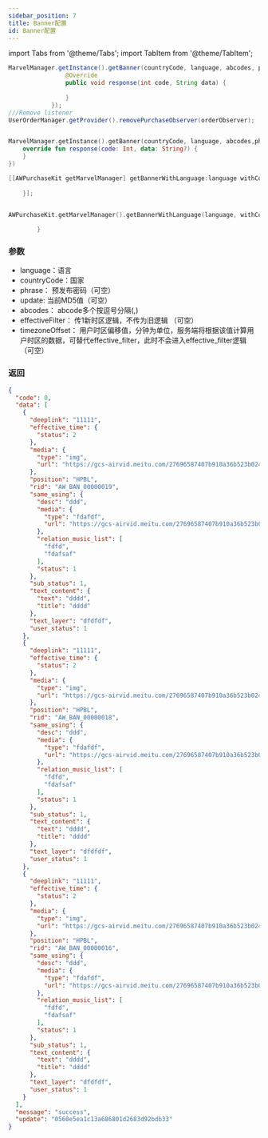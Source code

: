 ```yaml
---
sidebar_position: 7
title: Banner配置
id: Banner配置
---
```



import Tabs from '@theme/Tabs';
import TabItem from '@theme/TabItem';

<Tabs>
  <TabItem value="Java" label="Java" default>

```Java
MarvelManager.getInstance().getBanner(countryCode, language, abcodes, phrase, update, effectiveFilter, timezoneOffset, new AWHttpOriginalCallback() {
                @Override
                public void response(int code, String data) {
                    
                }
            });
///Remove listener
UserOrderManager.getProvider().removePurchaseObserver(orderObserver);
```
  </TabItem>
  <TabItem value="Kotlin" label="Kotlin">

```Kotlin

MarvelManager.getInstance().getBanner(countryCode, language, abcodes,phrase, update, effectiveFilter, timezoneOffset, object : AWHttpOriginalCallback{
    override fun response(code: Int, data: String?) {
    }
})
```
  </TabItem>
  <TabItem value="Objective-C" label="Objective-C">

```Objective-C 
[[AWPurchaseKit getMarvelManager] getBannerWithLanguage:language withCountryCode:countryCode withPhrase:phrase withUpdate:update withAbcodes:abcodes withEffectiveFilter:effectiveFilter withTimezoneOffset:timezoneOffset withCompletion:^(NSInteger result, NSString * _Nonnull errorMsg, NSDictionary * _Nullable data) {
            
    }];
```
  </TabItem>
  <TabItem value="Swift" label="Swift">

```Swift

AWPurchaseKit.getMarvelManager().getBannerWithLanguage(language, withCountryCode: countryCode, withPhrase: phrase, withUpdate: update, withAbcodes: abcodes, withEffectiveFilter: effectiveFilter, withTimezoneOffset: timezoneOffset) { result, errorMsg, data in
            
        }
```
  </TabItem>
</Tabs>

### 参数
- language：语言
- countryCode：国家
- phrase： 预发布密码（可空）
- update: 当前MD5值（可空）
- abcodes： abcode多个按逗号分隔(,)
- effectiveFilter： 传1新时区逻辑，不传为旧逻辑 （可空）
- timezoneOffset： 用户时区偏移值，分钟为单位，服务端将根据该值计算用户时区的数据，可替代effective_filter，此时不会进入effective_filter逻辑（可空）

### 返回
```Json
{
  "code": 0,
  "data": [
    {
      "deeplink": "11111",
      "effective_time": {
        "status": 2
      },
      "media": {
        "type": "img",
        "url": "https://gcs-airvid.meitu.com/27696587407b910a36b523b024969858.jpeg"
      },
      "position": "HPBL",
      "rid": "AW_BAN_00000019",
      "same_using": {
        "desc": "ddd",
        "media": {
          "type": "fdafdf",
          "url": "https://gcs-airvid.meitu.com/27696587407b910a36b523b024969858.jpeg"
        },
        "relation_music_list": [
          "fdfd",
          "fdafsaf"
        ],
        "status": 1
      },
      "sub_status": 1,
      "text_content": {
        "text": "dddd",
        "title": "dddd"
      },
      "text_layer": "dfdfdf",
      "user_status": 1
    },
    {
      "deeplink": "11111",
      "effective_time": {
        "status": 2
      },
      "media": {
        "type": "img",
        "url": "https://gcs-airvid.meitu.com/27696587407b910a36b523b024969858.jpeg"
      },
      "position": "HPBL",
      "rid": "AW_BAN_00000018",
      "same_using": {
        "desc": "ddd",
        "media": {
          "type": "fdafdf",
          "url": "https://gcs-airvid.meitu.com/27696587407b910a36b523b024969858.jpeg"
        },
        "relation_music_list": [
          "fdfd",
          "fdafsaf"
        ],
        "status": 1
      },
      "sub_status": 1,
      "text_content": {
        "text": "dddd",
        "title": "dddd"
      },
      "text_layer": "dfdfdf",
      "user_status": 1
    },
    {
      "deeplink": "11111",
      "effective_time": {
        "status": 2
      },
      "media": {
        "type": "img",
        "url": "https://gcs-airvid.meitu.com/27696587407b910a36b523b024969858.jpeg"
      },
      "position": "HPBL",
      "rid": "AW_BAN_00000016",
      "same_using": {
        "desc": "ddd",
        "media": {
          "type": "fdafdf",
          "url": "https://gcs-airvid.meitu.com/27696587407b910a36b523b024969858.jpeg"
        },
        "relation_music_list": [
          "fdfd",
          "fdafsaf"
        ],
        "status": 1
      },
      "sub_status": 1,
      "text_content": {
        "text": "dddd",
        "title": "dddd"
      },
      "text_layer": "dfdfdf",
      "user_status": 1
    }
  ],
  "message": "success",
  "update": "0560e5ea1c13a686801d2683d92bdb33"
}

```